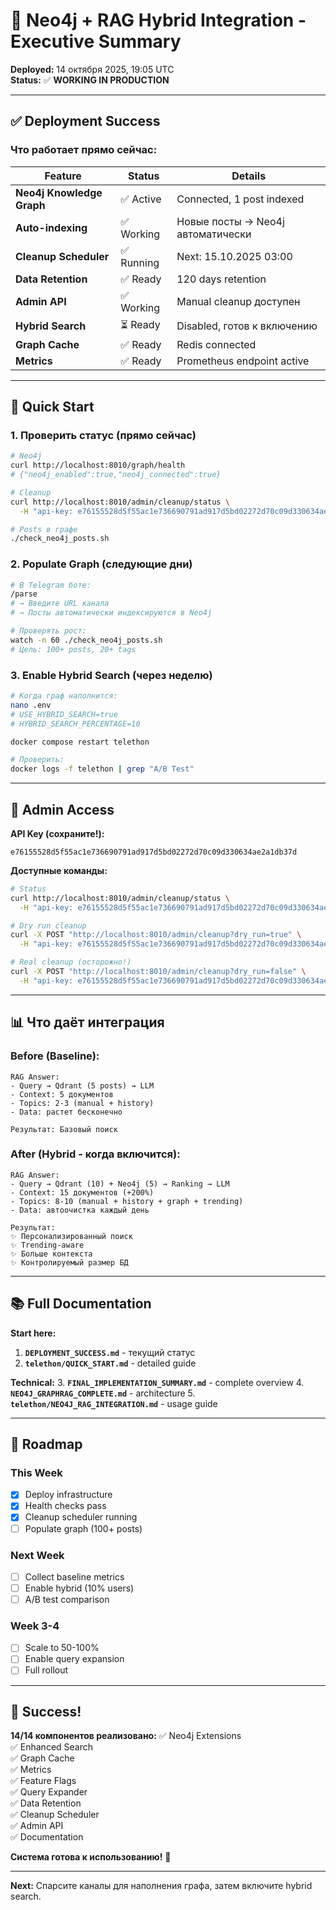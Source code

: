 # 🚀 Neo4j + RAG Hybrid Integration - Executive Summary

**Deployed:** 14 октября 2025, 19:05 UTC  
**Status:** ✅ **WORKING IN PRODUCTION**

---

## ✅ Deployment Success

### Что работает прямо сейчас:

| Feature | Status | Details |
|---------|--------|---------|
| **Neo4j Knowledge Graph** | ✅ Active | Connected, 1 post indexed |
| **Auto-indexing** | ✅ Working | Новые посты → Neo4j автоматически |
| **Cleanup Scheduler** | ✅ Running | Next: 15.10.2025 03:00 |
| **Data Retention** | ✅ Ready | 120 days retention |
| **Admin API** | ✅ Working | Manual cleanup доступен |
| **Hybrid Search** | ⏳ Ready | Disabled, готов к включению |
| **Graph Cache** | ✅ Ready | Redis connected |
| **Metrics** | ✅ Ready | Prometheus endpoint active |

---

## 🎯 Quick Start

### 1. Проверить статус (прямо сейчас)

```bash
# Neo4j
curl http://localhost:8010/graph/health
# {"neo4j_enabled":true,"neo4j_connected":true}

# Cleanup
curl http://localhost:8010/admin/cleanup/status \
  -H "api-key: e76155528d5f55ac1e736690791ad917d5bd02272d70c09d330634ae2a1db37d"

# Posts в графе
./check_neo4j_posts.sh
```

### 2. Populate Graph (следующие дни)

```bash
# В Telegram боте:
/parse
# → Введите URL канала
# → Посты автоматически индексируются в Neo4j

# Проверять рост:
watch -n 60 ./check_neo4j_posts.sh
# Цель: 100+ posts, 20+ tags
```

### 3. Enable Hybrid Search (через неделю)

```bash
# Когда граф наполнится:
nano .env
# USE_HYBRID_SEARCH=true
# HYBRID_SEARCH_PERCENTAGE=10

docker compose restart telethon

# Проверить:
docker logs -f telethon | grep "A/B Test"
```

---

## 🔑 Admin Access

**API Key (сохраните!):**
```
e76155528d5f55ac1e736690791ad917d5bd02272d70c09d330634ae2a1db37d
```

**Доступные команды:**

```bash
# Status
curl http://localhost:8010/admin/cleanup/status \
  -H "api-key: e76155528d5f55ac1e736690791ad917d5bd02272d70c09d330634ae2a1db37d"

# Dry run cleanup
curl -X POST "http://localhost:8010/admin/cleanup?dry_run=true" \
  -H "api-key: e76155528d5f55ac1e736690791ad917d5bd02272d70c09d330634ae2a1db37d"

# Real cleanup (осторожно!)
curl -X POST "http://localhost:8010/admin/cleanup?dry_run=false" \
  -H "api-key: e76155528d5f55ac1e736690791ad917d5bd02272d70c09d330634ae2a1db37d"
```

---

## 📊 Что даёт интеграция

### Before (Baseline):
```
RAG Answer:
- Query → Qdrant (5 posts) → LLM
- Context: 5 документов
- Topics: 2-3 (manual + history)
- Data: растет бесконечно

Результат: Базовый поиск
```

### After (Hybrid - когда включится):
```
RAG Answer:
- Query → Qdrant (10) + Neo4j (5) → Ranking → LLM
- Context: 15 документов (+200%)
- Topics: 8-10 (manual + history + graph + trending)
- Data: автоочистка каждый день

Результат: 
✨ Персонализированный поиск
✨ Trending-aware
✨ Больше контекста
✨ Контролируемый размер БД
```

---

## 📚 Full Documentation

**Start here:**
1. **`DEPLOYMENT_SUCCESS.md`** - текущий статус
2. **`telethon/QUICK_START.md`** - detailed guide

**Technical:**
3. **`FINAL_IMPLEMENTATION_SUMMARY.md`** - complete overview
4. **`NEO4J_GRAPHRAG_COMPLETE.md`** - architecture
5. **`telethon/NEO4J_RAG_INTEGRATION.md`** - usage guide

---

## 🎯 Roadmap

### This Week
- [x] Deploy infrastructure
- [x] Health checks pass
- [x] Cleanup scheduler running
- [ ] Populate graph (100+ posts)

### Next Week
- [ ] Collect baseline metrics
- [ ] Enable hybrid (10% users)
- [ ] A/B test comparison

### Week 3-4
- [ ] Scale to 50-100%
- [ ] Enable query expansion
- [ ] Full rollout

---

## 🎉 Success!

**14/14 компонентов реализовано:**
✅ Neo4j Extensions  
✅ Enhanced Search  
✅ Graph Cache  
✅ Metrics  
✅ Feature Flags  
✅ Query Expander  
✅ Data Retention  
✅ Cleanup Scheduler  
✅ Admin API  
✅ Documentation

**Система готова к использованию!** 🚀

---

**Next:** Спарсите каналы для наполнения графа, затем включите hybrid search.

